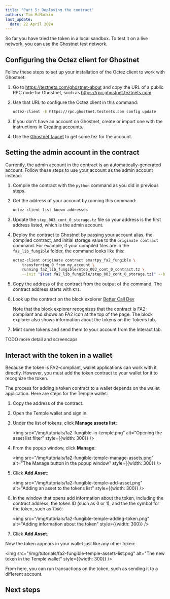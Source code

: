 ```yaml
---
title: "Part 5: Deploying the contract"
authors: Tim McMackin
last_update:
  date: 22 April 2024
---
```


So far you have tried the token in a local sandbox.
To test it on a live network, you can use the Ghostnet test network.

## Configuring the Octez client for Ghostnet

Follow these steps to set up your installation of the Octez client to work with Ghostnet:

1. Go to https://teztnets.com/ghostnet-about and copy the URL of a public RPC node for Ghostnet, such as https://rpc.ghostnet.teztnets.com.

1. Use that URL to configure the Octez client in this command:

   ```bash
   octez-client -E https://rpc.ghostnet.teztnets.com config update
   ```

1. If you don't have an account on Ghostnet, create or import one with the instructions in [Creating accounts](../../developing/octez-client/accounts).

1. Use the [Ghostnet faucet](https://faucet.ghostnet.teztnets.com/) to get some tez for the account.

## Setting the admin account in the contract

Currently, the admin account in the contract is an automatically-generated account.
Follow these steps to use your account as the admin account instead:

1. Compile the contract with the `python` command as you did in previous steps.

1. Get the address of your account by running this command:

   ```bash
   octez-client list known addresses
   ```

1. Update the `step_003_cont_0_storage.tz` file so your address is the first address listed, which is the admin account.

1. Deploy the contract to Ghostnet by passing your account alias, the compiled contract, and initial storage value to the `originate contract` command.
For example, if your compiled files are in the `fa2_lib_fungible` folder, the command looks like this:

   ```bash
   octez-client originate contract smartpy_fa2_fungible \
       transferring 0 from my_account \
       running fa2_lib_fungible/step_003_cont_0_contract.tz \
       --init "$(cat fa2_lib_fungible/step_003_cont_0_storage.tz)" --burn-cap 3 --force
   ```

1. Copy the address of the contract from the output of the command.
The contract address starts with `KT1`.

1. Look up the contract on the block explorer [Better Call Dev](https://better-call.dev/)

   Note that the block explorer recognizes that the contract is FA2-compliant and shows an FA2 icon at the top of the page.
   The block explorer also shows information about the tokens on the Tokens tab.

1. Mint some tokens and send them to your account from the Interact tab.

TODO more detail and screencaps

## Interact with the token in a wallet

Because the token is FA2-compliant, wallet applications can work with it directly.
However, you must add the token contract to your wallet for it to recognize the token.

The process for adding a token contract to a wallet depends on the wallet application.
Here are steps for the Temple wallet:

1. Copy the address of the contract.

1. Open the Temple wallet and sign in.

1. Under the list of tokens, click **Manage assets list**:

   <img src="/img/tutorials/fa2-fungible-in-temple.png" alt="Opening the asset list filter" style={{width: 300}} />

1. From the popup window, click **Manage**:

   <img src="/img/tutorials/fa2-fungible-temple-manage-assets.png" alt="The Manage button in the popup window" style={{width: 300}} />

1. Click **Add Asset**:

   <img src="/img/tutorials/fa2-fungible-temple-add-asset.png" alt="Adding an asset to the tokens list" style={{width: 300}} />

1. In the window that opens add information about the token, including the contract address, the token ID (such as 0 or 1), and the the symbol for the token, such as `TOK0`:

   <img src="/img/tutorials/fa2-fungible-temple-adding-token.png" alt="Adding information about the token" style={{width: 300}} />

1. Click **Add Asset**.

Now the token appears in your wallet just like any other token:

<img src="/img/tutorials/fa2-fungible-temple-assets-list.png" alt="The new token in the Temple wallet" style={{width: 300}} />

From here, you can run transactions on the token, such as sending it to a different account.

## Next steps

